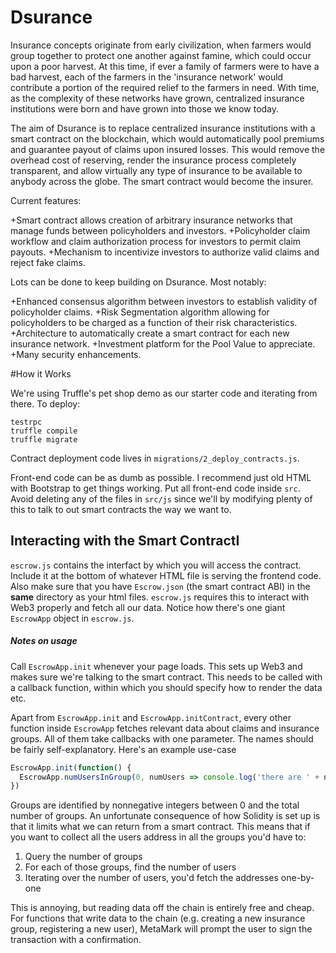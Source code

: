 # Dsurance

Insurance concepts originate from early civilization, when farmers would group together to protect one another against famine, which could occur upon a poor harvest. At this time, if ever a family of farmers were to have a bad harvest, each of the farmers in the 'insurance network' would contribute a portion of the required relief to the farmers in need. With time, as the complexity of these networks have grown, centralized insurance institutions were born and have grown into those we know today.

The aim of Dsurance is to replace centralized insurance institutions with a smart contract on the blockchain, which would automatically pool premiums and guarantee payout of claims upon insured losses. This would remove the overhead cost of reserving, render the insurance process completely transparent, and allow virtually any type of insurance to be available to anybody across the globe. The smart contract would become the insurer.

Current features:

+Smart contract allows creation of arbitrary insurance networks that manage funds between policyholders and investors.
+Policyholder claim workflow and claim authorization process for investors to permit claim payouts.
+Mechanism to incentivize investors to authorize valid claims and reject fake claims.

Lots can be done to keep building on Dsurance. Most notably:

+Enhanced consensus algorithm between investors to establish validity of policyholder claims.
+Risk Segmentation algorithm allowing for policyholders to be charged as a function of their risk characteristics.
+Architecture to automatically create a smart contract for each new insurance network.
+Investment platform for the Pool Value to appreciate.
+Many security enhancements.

#How it Works

We're using Truffle's pet shop demo as our starter code and iterating from there.
To deploy:

```
testrpc
truffle compile
truffle migrate
```

Contract deployment code lives in `migrations/2_deploy_contracts.js`.

Front-end code can be as dumb as possible. I recommend just old HTML with Bootstrap to get things working.
Put all front-end code inside `src`. Avoid deleting any of the files in `src/js` since we'll by modifying plenty of
this to talk to out smart contracts the way we want to.


## Interacting with the Smart ContractI

`escrow.js` contains the interfact by which you will access the contract. Include it at the bottom of whatever
HTML file is serving the frontend code. Also make sure that you have `Escrow.json` (the smart contract ABI) 
in the **same** directory as your html files. `escrow.js` requires this to interact with Web3 properly and fetch
all our data. Notice how there's one giant `EscrowApp` object in `escrow.js`.

##### Notes on usage

Call `EscrowApp.init` whenever your page loads. This sets up Web3 and makes sure we're talking to the smart contract.
This needs to be called with a callback function, within which you should specify how to render the data etc.

Apart from `EscrowApp.init` and `EscrowApp.initContract`, every other function inside `EscrowApp` fetches relevant
data about claims and insurance groups. All of them take callbacks with one parameter. The names should be fairly
self-explanatory. Here's an example use-case


```javascript
EscrowApp.init(function() {
  EscrowApp.numUsersInGroup(0, numUsers => console.log('there are ' + numUsers + ' in group 0'));
})
```

Groups are identified by nonnegative integers between 0 and the total number of groups. An unfortunate consequence
of how Solidity is set up is that it limits what we can return from a smart contract. This means that if you want to
collect all the users address in all the groups you'd have to:

1. Query the number of groups
2. For each of those groups, find the number of users
3. Iterating over the number of users, you'd fetch the addresses one-by-one

This is annoying, but reading data off the chain is entirely free and cheap. For functions that write data to 
the chain (e.g. creating a new insurance group, registering a new user), MetaMark will prompt the user to sign
the transaction with a confirmation.
